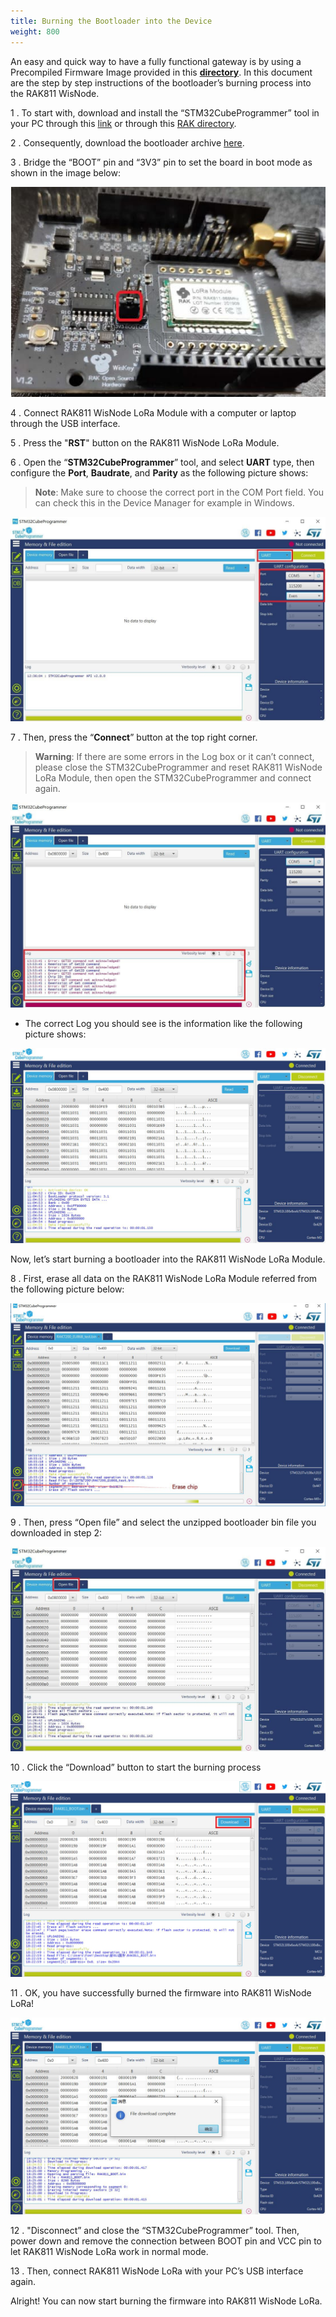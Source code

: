```yaml
---
title: Burning the Bootloader into the Device
weight: 800
---
```


An easy and quick way to have a fully functional gateway is by using a Precompiled Firmware Image provided in this [**directory**](https://downloads.rakwireless.com/en/LoRa/WisNode/Firmware/). In this document are the step by step instructions of the bootloader’s burning process into the RAK811 WisNode.

1 . To start with, download and install the “STM32CubeProgrammer” tool in your PC through this [link](https://www.st.com/content/st_com/en/products/development-tools/software-development-tools/stm32-software-development-tools/stm32-programmers/stm32cubeprog.html#overview) or through this [RAK directory](https://downloads.rakwireless.com/en/LoRa/RAK811/Tools/SetupSTM32CubeProgrammer-2.1.0.rar).

2 . Consequently, download the bootloader archive [here](https://downloads.rakwireless.com/en/LoRa/WisNode/Firmware/RAK811_BOOT_V3.0.0.0.rar).

3 . Bridge the “BOOT” pin and “3V3” pin to set the board in boot mode as shown in the image below:

![Figure 1: Shorted Boot and 3V3 pins ](images/boot_short.jpg)

4 . Connect RAK811 WisNode LoRa Module with a computer or laptop through the USB interface.

5 . Press the "**RST**" button on the RAK811 WisNode LoRa Module.

6 . Open the “**STM32CubeProgrammer**” tool, and select **UART** type, then configure the **Port**, **Baudrate**, and **Parity** as the following picture shows:

>**Note**: Make sure to choose the correct port in the COM Port field. You can check this in the Device Manager for example in Windows.

![Figure 2: UART Settings in STM32CubeProgrammer](images/uartstm32.jpg)

7 . Then, press the “**Connect**” button at the top right corner.

>**Warning**: If there are some errors in the Log box or it can’t connect, please close the STM32CubeProgrammer and reset RAK811 WisNode LoRa Module, then open the STM32CubeProgrammer and connect again.

![Figure 3: Errors Occurred During Connecting](images/errors_stm32.jpg)

* The correct Log you should see is the information like the following picture shows:

![Figure 4: Successful Connection Log to your Device](images/success_con.jpg)

Now, let’s start burning a bootloader into the RAK811 WisNode LoRa Module.

8 . First, erase all data on the RAK811 WisNode LoRa Module referred from the following picture below:

![Figure 5: Erasing the Data in the Chip](images/erasing_data.jpg)

9 . Then, press “Open file” and select the unzipped bootloader bin file you downloaded in step 2:

![Figure 6: Opening the Bootloader file](images/open_bootloader.jpg)

10 . Click the “Download” button to start the burning process

![Figure 7: Downloading of Bootloader to the device](images/download_bootload.jpg)

11 . OK, you have successfully burned the firmware into RAK811 WisNode LoRa!

![Figure 8: Successfully Burned the Bootloader to the device](images/success_burned.jpg)

12 . "Disconnect” and close the “STM32CubeProgrammer” tool. Then, power down and remove the connection between BOOT pin and VCC pin to let RAK811 WisNode LoRa work in normal mode.

13 . Then, connect RAK811 WisNode LoRa with your PC’s USB interface again.

Alright! You can now start burning the firmware into RAK811 WisNode LoRa.
